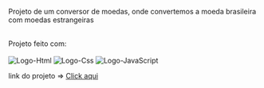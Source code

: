 <p>Projeto de um conversor de moedas, onde convertemos a moeda brasileira com moedas estrangeiras</p>
<br>
Projeto feito com:
<br>
<br>
<img src="https://img.shields.io/badge/HTML5-E34F26?style=for-the-badge&logo=html5&logoColor=white" alt="Logo-Html" />
<img src="https://img.shields.io/badge/CSS3-1572B6?style=for-the-badge&logo=css3&logoColor=white" alt="Logo-Css" />
<img src="https://img.shields.io/badge/JavaScript-F7DF1E?style=for-the-badge&logo=javascript&logoColor=black" alt="Logo-JavaScript" /> 
<br>
<p>link do projeto => <a href="https://rafaelray0.github.io/Converso-de-Moedas/">Click aqui</a></p>

